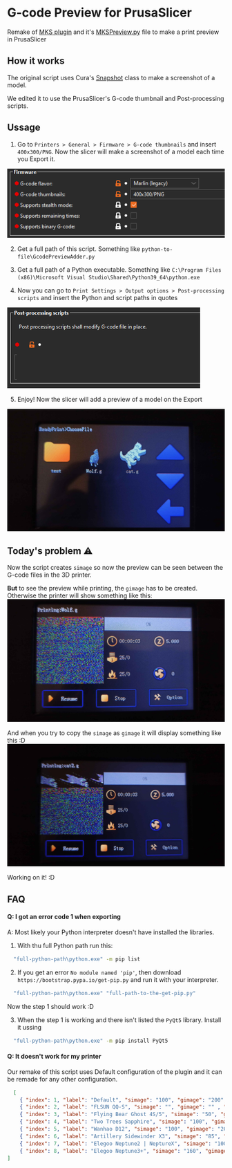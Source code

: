 
# G-code Preview for PrusaSlicer

Remake of [MKS plugin](https://github.com/PrintMakerLab/mks-wifi-plugin) and it's [MKSPreview.py](https://github.com/PrintMakerLab/mks-wifi-plugin/blob/develop/MKSPreview.py) file to make a print preview in PrusaSlicer


## How it works

The original script uses Cura's [Snapshot](https://github.com/Ultimaker/Cura/blob/main/cura/Snapshot.py) class to make a screenshot of a model.

We edited it to use the PrusaSlicer's G-code thumbnail and Post-processing scripts.

## Ussage

1. Go to `Printers > General > Firmware > G-code thumbnails` and insert `400x300/PNG`. Now the slicer will make a screenshot of a model each time you Export it.

![Thumbnail settings](/assets/thumbnail-settings.png)

2. Get a full path of this script. Something like `python-to-file\GcodePreviewAdder.py`

3. Get a full path of a Python executable. Something like `C:\Program Files (x86)\Microsoft Visual Studio\Shared\Python39_64\python.exe`

4. Now you can go to `Print Settings > Output options > Post-processing scripts` and insert the Python and script paths in quotes

![Script settings](/assets/script-settings.png)

5. Enjoy! Now the slicer will add a preview of a model on the Export

![Preview showcase](/assets/preview-showcase.png)



## Today's problem ⚠

Now the script creates `simage` so now the preview can be seen between the G-code files in the 3D printer.

**But** to see the preview while printing, the `gimage` has to be created. Otherwise the printer will show something like this:
![gimage showcase1](/assets/gimage-showcase1.png)

And when you try to copy the `simage` as `gimage` it will display something like this :D
![gimage showcase2](/assets/gimage-showcase2.png)

Working on it! :D

## FAQ

#### Q: I got an error code 1 when exporting

A: Most likely your Python interpreter doesn't have installed the libraries.

1. With thu full Python path run this: 
```bash
  "full-python-path\python.exe" -m pip list
```

2. If you get an error `No module named 'pip'`, then download `https://bootstrap.pypa.io/get-pip.py` and run it with your interpreter.
```bash
  "full-python-path\python.exe" "full-path-to-the-get-pip.py"
```

Now the step 1 should work :D

3. When the step 1 is working and there isn't listed the `PyQt5` library. Install it ussing
```bash
  "full-python-path\python.exe" -m pip install PyQt5
```

#### Q: It doesn't work for my printer

Our remake of this script uses Default configuration of the plugin and it can be remade for any other configuration.

```json
  [
    { "index": 1, "label": "Default", "simage": "100", "gimage": "200", "encoded": false },
    { "index": 2, "label": "FLSUN QQ-S", "simage": "", "gimage": "" , "encoded": false },
    { "index": 3, "label": "Flying Bear Ghost 4S/5", "simage": "50", "gimage": "200", "encoded": false },
    { "index": 4, "label": "Two Trees Sapphire", "simage": "100", "gimage": "200" , "encoded": false },
    { "index": 5, "label": "Wanhao D12", "simage": "100", "gimage": "200" , "encoded": false },
    { "index": 6, "label": "Artillery Sidewinder X3", "simage": "85", "gimage": "230", "mimage": "170", "encoded": true  },
    { "index": 7, "label": "Elegoo Neptune2 | NeptureX", "simage": "100", "gimage": "200", "encoded": true  },
    { "index": 8, "label": "Elegoo Neptune3+", "simage": "160", "gimage": "200", "encoded": true  }
]
```
